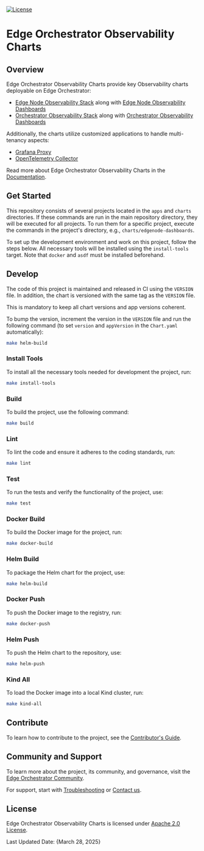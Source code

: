 <!--
SPDX-FileCopyrightText: (C) 2025 Intel Corporation
SPDX-License-Identifier: Apache-2.0
-->

[![License](https://img.shields.io/badge/License-Apache%202.0-blue.svg)](https://opensource.org/licenses/Apache-2.0)

# Edge Orchestrator Observability Charts

[Edge Node Observability Stack]: charts/edgenode-observability
[Edge Node Observability Dashboards]: charts/edgenode-dashboards
[Orchestrator Observability Stack]: charts/orchestrator-observability
[Orchestrator Observability Dashboards]: charts/orchestrator-dashboards

[Grafana Proxy]: apps/grafana-proxy
[OpenTelemetry Collector]: apps/orch-otelcol

[Documentation]: https://docs.openedgeplatform.intel.com/edge-manage-docs/main/developer_guide/observability/arch/index.html
[Contributor's Guide]: https://docs.openedgeplatform.intel.com/edge-manage-docs/main/developer_guide/contributor_guide/index.html
[Edge Orchestrator Community]: https://github.com/open-edge-platform
[Troubleshooting]: https://docs.openedgeplatform.intel.com/edge-manage-docs/main/developer_guide/troubleshooting/index.html
[Contact us]: https://github.com/open-edge-platform

[Apache 2.0 License]: LICENSES/Apache-2.0.txt

## Overview

Edge Orchestrator Observability Charts provide key Observability charts deployable on Edge Orchestrator:

- [Edge Node Observability Stack] along with [Edge Node Observability Dashboards]
- [Orchestrator Observability Stack] along with [Orchestrator Observability Dashboards]

Additionally, the charts utilize customized applications to handle multi-tenancy aspects:

- [Grafana Proxy]
- [OpenTelemetry Collector]

Read more about Edge Orchestrator Observability Charts in the [Documentation].

## Get Started

This repository consists of several projects located in the `apps` and `charts` directories.
If these commands are run in the main repository directory, they will be executed for all projects.
To run them for a specific project, execute the commands in the project's directory, e.g., `charts/edgenode-dashboards`.

To set up the development environment and work on this project, follow the steps below.
All necessary tools will be installed using the `install-tools` target.
Note that `docker` and `asdf` must be installed beforehand.

## Develop

The code of this project is maintained and released in CI using the `VERSION` file.
In addition, the chart is versioned with the same tag as the `VERSION` file.

This is mandatory to keep all chart versions and app versions coherent.

To bump the version, increment the version in the `VERSION` file and run the following command
(to set `version` and `appVersion` in the `Chart.yaml` automatically):

```sh
make helm-build
```

### Install Tools

To install all the necessary tools needed for development the project, run:

```sh
make install-tools
```

### Build

To build the project, use the following command:

```sh
make build
```

### Lint

To lint the code and ensure it adheres to the coding standards, run:

```sh
make lint
```

### Test

To run the tests and verify the functionality of the project, use:

```sh
make test
```

### Docker Build

To build the Docker image for the project, run:

```sh
make docker-build
```

### Helm Build

To package the Helm chart for the project, use:

```sh
make helm-build
```

### Docker Push

To push the Docker image to the registry, run:

```sh
make docker-push
```

### Helm Push

To push the Helm chart to the repository, use:

```sh
make helm-push
```

### Kind All

To load the Docker image into a local Kind cluster, run:

```sh
make kind-all
```

## Contribute

To learn how to contribute to the project, see the [Contributor's Guide].

## Community and Support

To learn more about the project, its community, and governance, visit the [Edge Orchestrator Community].

For support, start with [Troubleshooting] or [Contact us].

## License

Edge Orchestrator Observability Charts is licensed under [Apache 2.0 License].

Last Updated Date: {March 28, 2025}
